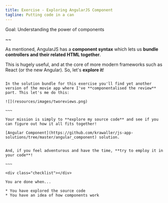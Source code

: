 ```yaml
---
title: Exercise - Exploring AngularJS Component
tagline: Putting code in a can
---
```



<div class="goal"></div>

Goal: Understanding the power of components

~~

As mentioned, AngularJS has a **component syntax** which lets us **bundle controllers and their related HTML together**.

This is hugely useful, and at the core of more modern frameworks such as React (or the new Angular). So, let's **explore it**!

~~~~

In the solution bundle for this exercise you'll find yet another version of the movie app where I've **componentalised the review** part. This let's me do this:

![](resources/images/tworeviews.png)

~~~

Your mission is simply to **explore my source code** and see if you can figure out how it all fits together!

[Angular Component](https://github.com/krawaller/js-app-solutions/tree/master/angular_component) solution.


And, if you feel adventurous and have the time, **try to employ it in your code**!

~~~

<div class="checklist"></div>

You are done when...

* You have explored the source code
* You have an idea of how components work
